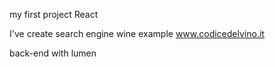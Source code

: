 my first project React

I've create search engine wine
example www.codicedelvino.it

back-end with lumen
